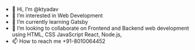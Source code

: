 - 👋 Hi, I’m @ktyadav
- 👀 I’m interested in Web Development
- 🌱 I’m currently learning Gatsby
- 💞️ I’m looking to collaborate on Frontend and Backend web development using HTML, CSS JavaScript React, Node.js, 
- 📫 How to reach me +91-8010064452

<!---
ktyadav/ktyadav is a ✨ special ✨ repository because its `README.md` (this file) appears on your GitHub profile.
You can click the Preview link to take a look at your changes.
--->
